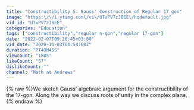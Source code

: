 ```yaml
---
title: "Constructibility 5: Gauss' Construction of Regular 17 gon"
image: "https:\/\/i.ytimg.com\/vi\/UTxPV7zJ8EE\/hqdefault.jpg"
vid_id: "UTxPV7zJ8EE"
categories: "Education"
tags: ["constructibility","regular n-gon","regular 17-gon"]
date: "2022-02-07T09:26:45+03:00"
vid_date: "2020-11-03T01:54:08Z"
duration: "PT48M45S"
viewcount: "1805"
likeCount: "57"
dislikeCount: ""
channel: "Math at Andrews"
---
```

{% raw %}We sketch Gauss' algebraic argument for the constructibility of the 17-gon. Along the way we discuss roots of unity in the complex plane.{% endraw %}
